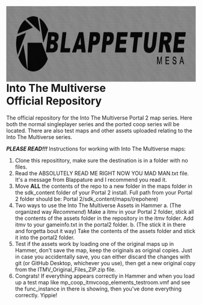 <img src="RAW IMAGES/logos/blaperture_mesa_sticker.png" alt="blaperture_mesa_sticker" width="1000" height="200" align="left">
<br>
<br>
<br>
<br>
<br>

# Into The Multiverse<br>Official Repository
The official repository for the Into The Multiverse Portal 2 map series. Here both the normal singleplayer series and the ported coop series will be located. There are also test maps and other assets uploaded relating to the Into The Multiverse series.

***PLEASE READ!!!***
Instructions for working with Into The Multiverse maps:
1. Clone this reposititory, make sure the destination is in a folder with no files.
2. Read the ABSOLUTELY READ ME RIGHT NOW YOU MAD MAN.txt file. It's a message from Blappature and I recommend you read it.
3. Move **ALL** the contents of the repo to a new folder in the maps folder in the sdk_content folder of your Portal 2 install. Full path from your Portal 2 folder should be: Portal 2/sdk_content/maps/(repohere)
4. Two ways to use the Into The Multiverse Assets in Hammer
    a. (The organized way *Recommend*) Make a itmv in your Portal 2 folder, stick all the contents of the assets folder in the repository in the itmv folder. Add itmv to your gameinfo.txt in the portal2 folder.
    b. (The stick it in there and forgetta bout it way) Take the contents of the assets folder and stick it into the portal2 folder.
5. Test if the assets work by loading one of the original maps up in Hammer, don't save the map, keep the originals as original copies. Just in case you accidentally save, you can either discard the changes with git (or GitHub Desktop, whichever you use), then get a new original copy from the ITMV_Original_Files_ZIP.zip file.
6. Congrats! If everything appears correctly in Hammer and when you load up a test map like mp_coop_itmvcoop_elements_testroom.vmf and see the func_instance in there is showing, then you've done everything correctly. Yippie!
